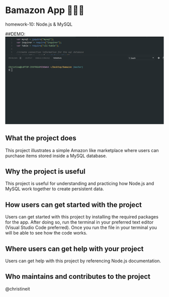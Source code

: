 # Bamazon App :department_store::shirt::money_with_wings:

homework-10: Node.js &amp; MySQL

##DEMO:
![alt-text](https://github.com/christineit/Bamazon/blob/master/assets/demo.gif)

## What the project does

This project illustrates a simple Amazon like marketplace where users can purchase items stored inside a MySQL database.

## Why the project is useful

This project is useful for understanding and practicing how Node.js and MySQL work together to create persistent data.

## How users can get started with the project

Users can get started with this project by installing the required packages for the app. After doing so, run the terminal in your preferred text editor (Visual Studio Code preferred). Once you run the file in your terminal you will be able to see how the code works.

## Where users can get help with your project

Users can get help with this project by referencing Node.js documentation.

## Who maintains and contributes to the project

@christineit
